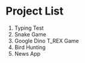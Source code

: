 # Project List

1. Typing Test  
2. Snake Game
3. Google Dino T_REX Game
4. Bird Hunting
5. News App

